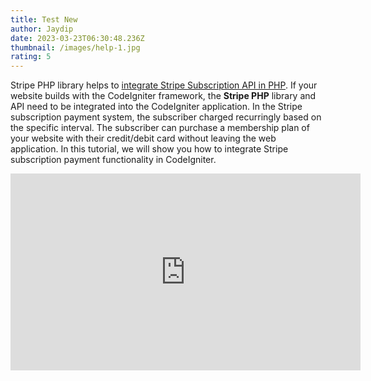 ```yaml
---
title: Test New
author: Jaydip
date: 2023-03-23T06:30:48.236Z
thumbnail: /images/help-1.jpg
rating: 5
---
```

Stripe PHP library helps to [integrate Stripe Subscription API in PHP](https://www.codexworld.com/stripe-subscription-payment-integration-php/). If your website builds with the CodeIgniter framework, the **Stripe PHP** library and API need to be integrated into the CodeIgniter application. In the Stripe subscription payment system, the subscriber charged recurringly based on the specific interval. The subscriber can purchase a membership plan of your website with their credit/debit card without leaving the web application. In this tutorial, we will show you how to integrate Stripe subscription payment functionality in CodeIgniter.

<iframe width="560" height="315" src="https://www.youtube.com/embed/CZ0JBAf3_r4" title="YouTube video player" frameborder="0" allow="accelerometer; autoplay; clipboard-write; encrypted-media; gyroscope; picture-in-picture; web-share" allowfullscreen></iframe>
